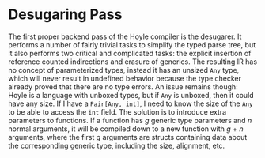 # Desugaring Pass
The first proper backend pass of the Hoyle compiler is the desugarer. It performs a number of fairly trivial tasks to simplify the typed parse tree, but it also performs two critical and complicated tasks: the explicit insertion of reference counted indirections and erasure of generics. The resulting IR has no concept of parameterized types, instead it has an unsized `Any` type, which will never result in undefined behavior because the type checker already proved that there are no type errors. An issue remains though: Hoyle is a language with unboxed types, but if `Any` is unboxed, then it could have any size. If I have a `Pair[Any, int]`, I need to know the size of the `Any` to be able to access the `int` field. The solution is to introduce extra parameters to functions. If a function has *g* generic type parameters and *n* normal arguments, it will be compiled down to a new function with *g* + *n* arguments, where the first *g* arguments are structs containing data about the corresponding generic type, including the size, alignment, etc. 
